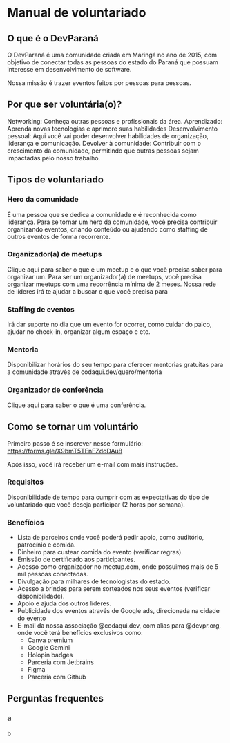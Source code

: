 # Manual de voluntariado

## O que é o DevParaná

O DevParaná é uma comunidade criada em Maringá no ano de 2015, com objetivo de conectar todas as pessoas do estado do Paraná que possuam interesse em desenvolvimento de software.

Nossa missão é trazer eventos feitos por pessoas para pessoas.

## Por que ser voluntária(o)?

Networking: Conheça outras pessoas e profissionais da área.
Aprendizado: Aprenda novas tecnologias e aprimore suas habilidades
Desenvolvimento pessoal: Aqui você vai poder desenvolver habilidades de organização, liderança e comunicação.
Devolver à comunidade: Contribuir com o crescimento da comunidade, permitindo que outras pessoas sejam impactadas pelo nosso trabalho.

## Tipos de voluntariado

### Hero da comunidade
É uma pessoa que se dedica a comunidade e é reconhecida como liderança.
Para se tornar um hero da comunidade, você precisa contribuir organizando eventos, criando conteúdo ou ajudando como staffing de outros eventos de forma recorrente.

### Organizador(a) de meetups
Clique aqui para saber o que é um meetup e o que você precisa saber para organizar um.
Para ser um organizador(a) de meetups, você precisa organizar meetups com uma recorrência mínima de 2 meses.
Nossa rede de líderes irá te ajudar a buscar o que você precisa para

### Staffing de eventos
Irá dar suporte no dia que um evento for ocorrer, como cuidar do palco, ajudar no check-in, organizar algum espaço e etc.

### Mentoria
Disponibilizar horários do seu tempo para oferecer mentorias gratuitas para a comunidade através de codaqui.dev/quero/mentoria

### Organizador de conferência
Clique aqui para saber o que é uma conferência.

## Como se tornar um voluntário

Primeiro passo é se inscrever nesse formulário: https://forms.gle/X9bmT5TEnFZdoDAu8

Após isso, você irá receber um e-mail com mais instruções.

### Requisitos

Disponibilidade de tempo para cumprir com as expectativas do tipo de voluntariado que você deseja participar (2 horas por semana).

### Benefícios

* Lista de parceiros onde você poderá pedir apoio, como auditório, patrocínio e comida.
* Dinheiro para custear comida do evento (verificar regras).
* Emissão de certificado aos participantes.
* Acesso como organizador no meetup.com, onde possuimos mais de 5 mil pessoas conectadas.
* Divulgação para milhares de tecnologistas do estado.
* Acesso a brindes para serem sorteados nos seus eventos (verificar disponibilidade).
* Apoio e ajuda dos outros líderes.
* Publicidade dos eventos através de Google ads, direcionada na cidade do evento
* E-mail da nossa associação @codaqui.dev, com alias para @devpr.org, onde você terá benefícios exclusivos como:
  * Canva premium
  * Google Gemini
  * Holopin badges
  * Parceria com Jetbrains
  * Figma
  * Parceria com Github


## Perguntas frequentes

### a
b
